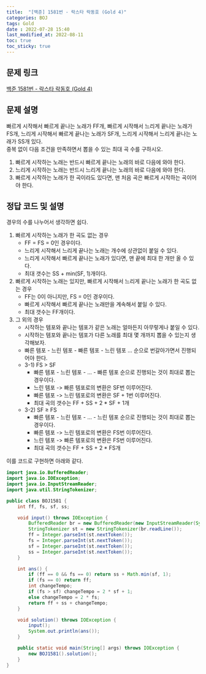 ```yaml
---
title:  "[백준] 1581번 - 락스타 락동호 (Gold 4)"
categories: BOJ
tags: Gold
date : 2022-07-28 15:40
last_modified_at: 2022-08-11
toc: true
toc_sticky: true
---
```


## 문제 링크

[백준 1581번 - 락스타 락동호 (Gold 4)](https://www.acmicpc.net/problem/1581)

## 문제 설명

빠르게 시작해서 빠르게 끝나는 노래가 FF개, 빠르게 시작해서 느리게 끝나는 노래가 FS개, 느리게 시작해서 빠르게 끝나는 노래가 SF개, 느리게 시작해서 느리게 끝나는 노래가 SS개 있다.  
중복 없이 다음 조건을 만족하면서 뽑을 수 있는 최대 곡 수를 구하시오.

1. 빠르게 시작하는 노래는 반드시 빠르게 끝나는 노래의 바로 다음에 와야 한다.
2. 느리게 시작하는 노래는 반드시 느리게 끝나는 노래의 바로 다음에 와야 한다.
3. 빠르게 시작하는 노래가 한 곡이라도 있다면, 맨 처음 곡은 빠르게 시작하는 곡이어야 한다.

## 정답 코드 및 설명

경우의 수를 나누어서 생각하면 쉽다.

1. 빠르게 시작하는 노래가 한 곡도 없는 경우
   - FF = FS = 0인 경우이다.
   - 느리게 시작해서 느리게 끝나는 노래는 개수에 상관없이 붙일 수 있다.
   - 느리게 시작해서 빠르게 끝나는 노래가 있다면, 맨 끝에 최대 한 개만 올 수 있다.
   - 최대 갯수는 SS + min(SF, 1)개이다.
2. 빠르게 시작하는 노래는 있지만, 빠르게 시작해서 느리게 끝나는 노래가 한 곡도 없는 경우
   - FF는 0이 아니지만, FS = 0인 경우이다.
   - 빠르게 시작해서 빠르게 끝나는 노래만을 계속해서 붙일 수 있다.
   - 최대 갯수는 FF개이다.
3. 그 외의 경우
   - 시작하는 템포와 끝나는 템포가 같은 노래는 얼마든지 아무렇게나 붙일 수 있다.
   - 시작하는 템포와 끝나는 템포가 다른 노래를 최대 몇 개까지 뽑을 수 있는지 생각해보자.
   - 빠른 템포 - 느린 템포 - 빠른 템포 - 느린 템포 ... 순으로 번갈아가면서 진행되어야 한다.
   - 3-1) FS > SF
      - 빠른 템포 - 느린 템포 - ... - 빠른 템포 순으로 진행되는 것이 최대로 뽑는 경우이다.
      - 느린 템포 -> 빠른 템포로의 변환은 SF번 이루어진다.
      - 빠른 템포 -> 느린 템포로의 변환은 SF + 1번 이루어진다.
      - 최대 곡의 갯수는 FF + SS + 2 * SF + 1개
   - 3-2) SF ≥ FS
      - 빠른 템포 - 느린 템포 - ... - 느린 템포 순으로 진행되는 것이 최대로 뽑는 경우이다.
      - 빠른 템포 -> 느린 템포로의 변환은 FS번 이루어진다.
      - 느린 템포 -> 빠른 템포로의 변환은 FS번 이루어진다.
      - 최대 곡의 갯수는 FF + SS + 2 * FS개

이를 코드로 구현하면 아래와 같다.

```java
import java.io.BufferedReader;
import java.io.IOException;
import java.io.InputStreamReader;
import java.util.StringTokenizer;

public class BOJ1581 {
    int ff, fs, sf, ss;

    void input() throws IOException {
        BufferedReader br = new BufferedReader(new InputStreamReader(System.in));
        StringTokenizer st = new StringTokenizer(br.readLine());
        ff = Integer.parseInt(st.nextToken());
        fs = Integer.parseInt(st.nextToken());
        sf = Integer.parseInt(st.nextToken());
        ss = Integer.parseInt(st.nextToken());
    }

    int ans() {
        if (ff == 0 && fs == 0) return ss + Math.min(sf, 1);
        if (fs == 0) return ff;
        int changeTempo;
        if (fs > sf) changeTempo = 2 * sf + 1;
        else changeTempo = 2 * fs;
        return ff + ss + changeTempo;
    }

    void solution() throws IOException {
        input();
        System.out.println(ans());
    }

    public static void main(String[] args) throws IOException {
        new BOJ1581().solution();
    }
}

```
